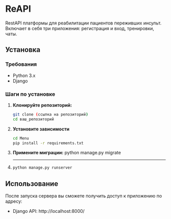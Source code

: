 # ReAPI
RestAPI платформы для реабилитации пациентов переживших инсульт. Включает в себя три приложения: регистрация и вход, тренировки, чаты.


## Установка

### Требования

- Python 3.x
- Django

### Шаги по установке

1. **Клонируйте репозиторий:**

   ```bash
   git clone (ссылка на репозиторий)
   cd ваш_репозиторий
   ```
2. **Установите зависимости**
    ```bash
    cd Menu
    pip install -r requirements.txt
    ```
3. **Примените миграции:**
    python manage.py migrate
4. ****
    ```bash
    python manage.py runserver
    ```

## Использование
После запуска сервера вы сможете получить доступ к приложению по адресу:
- Django API: http://localhost:8000/